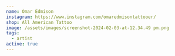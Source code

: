 ```yaml
---
name: Omar Edmison
instagram: https://www.instagram.com/omaredmisontattooer/
shop: All American Tattoo
image: /assets/images/screenshot-2024-02-03-at-12.34.49 pm.png
tags:
  - artist
active: true
---
```


